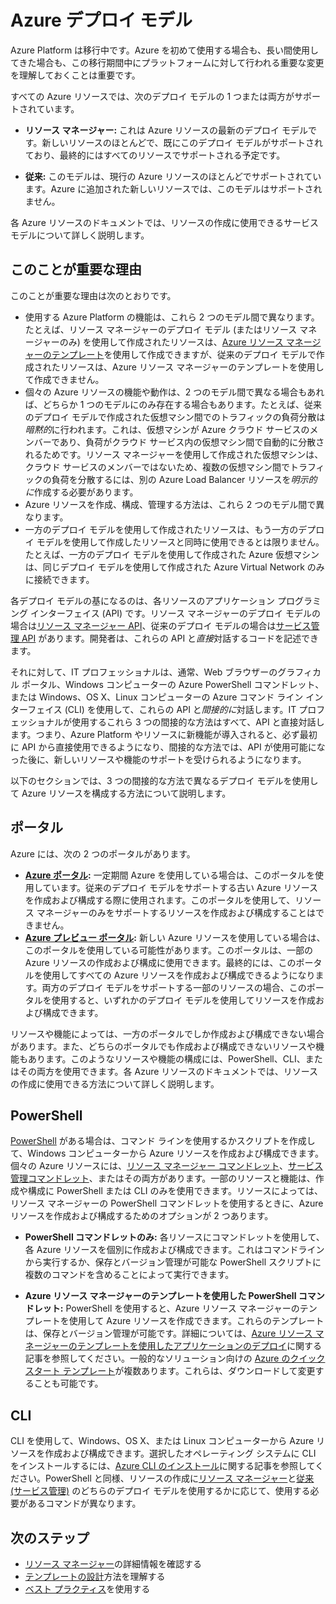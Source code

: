 <properties
   pageTitle="リソース マネージャーとサービス管理 (従来) のデプロイ モード |Azure"
   description="リソース マネージャーと従来のデプロイ モデルの違いについて説明します。"
   services="virtual-network"
   documentationCenter=""
   authors="telmosampaio"
   manager="carolz"
   editor=""
   tags="azure-resource-manager,azure-service-management"/>

<tags
   ms.service="virtual-network"
   ms.devlang="na"
   ms.topic="article"
   ms.tgt_pltfrm="na"
   ms.workload="infrastructure-services"
   ms.date="08/14/2015"
   ms.author="telmos"/>

# Azure デプロイ モデル

Azure Platform は移行中です。Azure を初めて使用する場合も、長い間使用してきた場合も、この移行期間中にプラットフォームに対して行われる重要な変更を理解しておくことは重要です。

すべての Azure リソースでは、次のデプロイ モデルの 1 つまたは両方がサポートされています。

- **リソース マネージャー:** これは Azure リソースの最新のデプロイ モデルです。新しいリソースのほとんどで、既にこのデプロイ モデルがサポートされており、最終的にはすべてのリソースでサポートされる予定です。   
 
- **従来:** このモデルは、現行の Azure リソースのほとんどでサポートされています。Azure に追加された新しいリソースでは、このモデルはサポートされません。

各 Azure リソースのドキュメントでは、リソースの作成に使用できるサービス モデルについて詳しく説明します。

## このことが重要な理由 

このことが重要な理由は次のとおりです。

- 使用する Azure Platform の機能は、これら 2 つのモデル間で異なります。たとえば、リソース マネージャーのデプロイ モデル (またはリソース マネージャーのみ) を使用して作成されたリソースは、[Azure リソース マネージャーのテンプレート](resource-group-overview.md/#template-deployment)を使用して作成できますが、従来のデプロイ モデルで作成されたリソースは、Azure リソース マネージャーのテンプレートを使用して作成できません。
- 個々の Azure リソースの機能や動作は、2 つのモデル間で異なる場合もあれば、どちらか 1 つのモデルにのみ存在する場合もあります。たとえば、従来のデプロイ モデルで作成された仮想マシン間でのトラフィックの負荷分散は*暗黙的*に行われます。これは、仮想マシンが Azure クラウド サービスのメンバーであり、負荷がクラウド サービス内の仮想マシン間で自動的に分散されるためです。リソース マネージャーを使用して作成された仮想マシンは、クラウド サービスのメンバーではないため、複数の仮想マシン間でトラフィックの負荷を分散するには、別の Azure Load Balancer リソースを*明示的に*作成する必要があります。  
- Azure リソースを作成、構成、管理する方法は、これら 2 つのモデル間で異なります。
- 一方のデプロイ モデルを使用して作成されたリソースは、もう一方のデプロイ モデルを使用して作成したリソースと同時に使用できるとは限りません。たとえば、一方のデプロイ モデルを使用して作成された Azure 仮想マシンは、同じデプロイ モデルを使用して作成された Azure Virtual Network のみに接続できます。    

各デプロイ モデルの基になるのは、各リソースのアプリケーション プログラミング インターフェイス (API) です。リソース マネージャーのデプロイ モデルの場合は[リソース マネージャー API](https://msdn.microsoft.com/library/azure/dn948464.aspx)、従来のデプロイ モデルの場合は[サービス管理 API](https://msdn.microsoft.com/library/azure/ee460799.aspx) があります。開発者は、これらの API と*直接*対話するコードを記述できます。

それに対して、IT プロフェッショナルは、通常、Web ブラウザーのグラフィカル ポータル、Windows コンピューターの Azure PowerShell コマンドレット、または Windows、OS X、Linux コンピューターの Azure コマンド ライン インターフェイス (CLI) を使用して、これらの API と*間接的に*対話します。IT プロフェッショナルが使用するこれら 3 つの間接的な方法はすべて、API と直接対話します。つまり、Azure Platform やリソースに新機能が導入されると、必ず最初に API から直接使用できるようになり、間接的な方法では、API が使用可能になった後に、新しいリソースや機能のサポートを受けられるようになります。

以下のセクションでは、3 つの間接的な方法で異なるデプロイ モデルを使用して Azure リソースを構成する方法について説明します。

## ポータル
Azure には、次の 2 つのポータルがあります。

- **[Azure ポータル](https://manage.windowsazure.com):** 一定期間 Azure を使用している場合は、このポータルを使用しています。従来のデプロイ モデルをサポートする古い Azure リソースを作成および構成する際に使用されます。このポータルを使用して、リソース マネージャーのみをサポートするリソースを作成および構成することはできません。 
- **[Azure プレビュー ポータル](http://azure.microsoft.com/overview/preview-portal/):** 新しい Azure リソースを使用している場合は、このポータルを使用している可能性があります。このポータルは、一部の Azure リソースの作成および構成に使用できます。最終的には、このポータルを使用してすべての Azure リソースを作成および構成できるようになります。両方のデプロイ モデルをサポートする一部のリソースの場合、このポータルを使用すると、いずれかのデプロイ モデルを使用してリソースを作成および構成できます。 

リソースや機能によっては、一方のポータルでしか作成および構成できない場合があります。また、どちらのポータルでも作成および構成できないリソースや機能もあります。このようなリソースや機能の構成には、PowerShell、CLI、またはその両方を使用できます。各 Azure リソースのドキュメントでは、リソースの作成に使用できる方法について詳しく説明します。

## PowerShell
[PowerShell](powershell-install-configure.md) がある場合は、コマンド ラインを使用するかスクリプトを作成して、Windows コンピューターから Azure リソースを作成および構成できます。個々の Azure リソースには、[リソース マネージャー コマンドレット](https://msdn.microsoft.com/library/azure/mt125356.aspx)、[サービス管理コマンドレット](https://msdn.microsoft.com/library/azure/dn708504.aspx)、またはその両方があります。一部のリソースと機能は、作成や構成に PowerShell または CLI のみを使用できます。リソースによっては、リソース マネージャーの PowerShell コマンドレットを使用するときに、Azure リソースを作成および構成するためのオプションが 2 つあります。

- **PowerShell コマンドレットのみ:** 各リソースにコマンドレットを使用して、各 Azure リソースを個別に作成および構成できます。これはコマンドラインから実行するか、保存とバージョン管理が可能な PowerShell スクリプトに複数のコマンドを含めることによって実行できます。

- **Azure リソース マネージャーのテンプレートを使用した PowerShell コマンドレット:** PowerShell を使用すると、Azure リソース マネージャーのテンプレートを使用して Azure リソースを作成できます。これらのテンプレートは、保存とバージョン管理が可能です。詳細については、[Azure リソース マネージャーのテンプレートを使用したアプリケーションのデプロイ](resource-group-template-deploy.md)に関する記事を参照してください。一般的なソリューション向けの [Azure のクイック スタート テンプレート](http://azure.microsoft.com/documentation/templates/)が複数あります。これらは、ダウンロードして変更することも可能です。

## CLI
CLI を使用して、Windows、OS X、または Linux コンピューターから Azure リソースを作成および構成できます。選択したオペレーティング システムに CLI をインストールするには、[Azure CLI のインストール](xplat-cli-install.md)に関する記事を参照してください。PowerShell と同様、リソースの作成に[リソース マネージャー](xplat-cli-azure-resource-manager.md)と[従来 (サービス管理)](virtual-machines-command-line-tools.md) のどちらのデプロイ モデルを使用するかに応じて、使用する必要があるコマンドが異なります。

## 次のステップ

- [リソース マネージャー](/resource-group-overview.md)の詳細情報を確認する
- [テンプレートの設計](/best-practices-resource-manager-design-templates.md)方法を理解する
- [ベスト プラクティス](/best-practices-resource-manager-examples.md)を使用する

<!---HONumber=Sept15_HO4-->